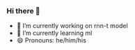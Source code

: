 ### Hi there 👋
- 🔭 I’m currently working on rnn-t model
- 🌱 I’m currently learning ml
- 😄 Pronouns: he/him/his
<!--
**ptrBoguski/ptrBoguski** is a ✨ _special_ ✨ repository because its `README.md` (this file) appears on your GitHub profile.

Here are some ideas to get you started:

- 🔭 I’m currently working on ...
- 🌱 I’m currently learning ...
- 👯 I’m looking to collaborate on ...
- 🤔 I’m looking for help with ...
- 💬 Ask me about ...
- 📫 How to reach me: ...
- 😄 Pronouns: ...
- ⚡ Fun fact: ...
-->
